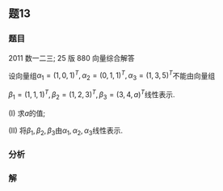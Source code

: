 ## 题13
### 题目
2011 数一二三; 25 版 880 向量综合解答 

设向量组${\alpha }_{1} = {( 1,0,1) }^{T},{\alpha }_{2} = {( 0,1,1) }^{T},{\alpha }_{3} = {( 1,3,5) }^{T}$不能由向量组

${\beta }_{1} = {( 1,1,1) }^{T},{\beta }_{2} = {( 1,2,3) }^{T},{\beta }_{3} = {( 3,4, a) }^{T}$线性表示.

(I) 求$a$的值;

(II) 将${\beta }_{1},{\beta }_{2},{\beta }_{3}$由${\alpha }_{1},{\alpha }_{2},{\alpha }_{3}$线性表示.
### 分析

### 解